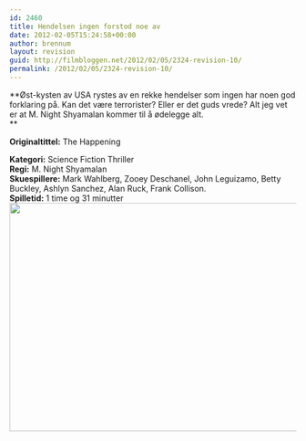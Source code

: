 ```yaml
---
id: 2460
title: Hendelsen ingen forstod noe av
date: 2012-02-05T15:24:58+00:00
author: brennum
layout: revision
guid: http://filmbloggen.net/2012/02/05/2324-revision-10/
permalink: /2012/02/05/2324-revision-10/
---
```

**Øst-kysten av USA rystes av en rekke hendelser som ingen har noen god forklaring på. Kan det være terrorister? Eller er det guds vrede? Alt jeg vet er at M. Night Shyamalan kommer til å ødelegge alt.  
** 

**<!--more-->Originaltittel:** The Happening

  
**Kategori:** Science Fiction Thriller  
**Regi:** M. Night Shyamalan  
**Skuespillere:** Mark Wahlberg, Zooey Deschanel, John Leguizamo, Betty Buckley, Ashlyn Sanchez, Alan Ruck, Frank Collison.  
**Spilletid:** 1 time og 31 minutter  
<a href="http://filmbloggen.net/?attachment_id=2440" rel="attachment wp-att-2440"><img class="alignnone size-full wp-image-2440" src="http://filmbloggen.net/wp-content/uploads//2012/02/zooey_deschanel_the_happening_movie_image.jpg" alt="" width="600" height="400" /></a>

&nbsp;